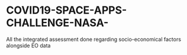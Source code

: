 # COVID19-SPACE-APPS-CHALLENGE-NASA-
All the integrated assessment done regarding socio-economical factors alongside EO data 
